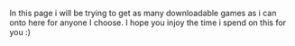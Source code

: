 In this page i will be trying to get as many downloadable games as i can onto here for anyone I choose. I hope you injoy the time i spend on this for you :)
